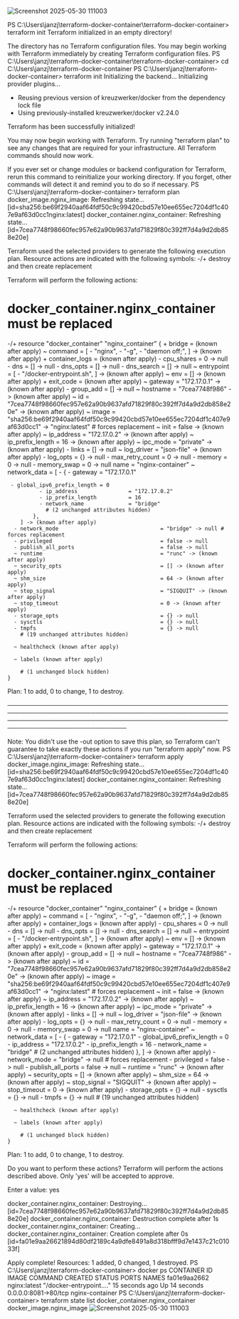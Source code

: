 ![Screenshot 2025-05-30 111003](https://github.com/user-attachments/assets/c6081151-ab42-421a-a6a0-75968da0cdad)

PS C:\Users\janzj\terraform-docker-container\terraform-docker-container> terraform init
Terraform initialized in an empty directory!

The directory has no Terraform configuration files. You may begin working
with Terraform immediately by creating Terraform configuration files.
PS C:\Users\janzj\terraform-docker-container\terraform-docker-container> cd C:\Users\janzj\terraform-docker-container
PS C:\Users\janzj\terraform-docker-container> terraform init
Initializing the backend...
Initializing provider plugins...
- Reusing previous version of kreuzwerker/docker from the dependency lock file
- Using previously-installed kreuzwerker/docker v2.24.0

Terraform has been successfully initialized!

You may now begin working with Terraform. Try running "terraform plan" to see
any changes that are required for your infrastructure. All Terraform commands
should now work.

If you ever set or change modules or backend configuration for Terraform,
rerun this command to reinitialize your working directory. If you forget, other
commands will detect it and remind you to do so if necessary.
PS C:\Users\janzj\terraform-docker-container> terraform plan
docker_image.nginx_image: Refreshing state... [id=sha256:be69f2940aaf64fdf50c9c99420cbd57e10ee655ec7204df1c407e9af63d0cc1nginx:latest]
docker_container.nginx_container: Refreshing state... [id=7cea7748f98660fec957e62a90b9637afd71829f80c392ff7d4a9d2db858e20e]

Terraform used the selected providers to generate the following execution plan. Resource actions are indicated with the following symbols:
-/+ destroy and then create replacement

Terraform will perform the following actions:

  # docker_container.nginx_container must be replaced
-/+ resource "docker_container" "nginx_container" {
      + bridge                                      = (known after apply)
      ~ command                                     = [
          - "nginx",
          - "-g",
          - "daemon off;",
        ] -> (known after apply)
      + container_logs                              = (known after apply)
      - cpu_shares                                  = 0 -> null
      - dns                                         = [] -> null
      - dns_opts                                    = [] -> null
      - dns_search                                  = [] -> null
      ~ entrypoint                                  = [
          - "/docker-entrypoint.sh",
        ] -> (known after apply)
      ~ env                                         = [] -> (known after apply)
      + exit_code                                   = (known after apply)
      ~ gateway                                     = "172.17.0.1" -> (known after apply)
      - group_add                                   = [] -> null
      ~ hostname                                    = "7cea7748f986" -> (known after apply)
      ~ id                                          = "7cea7748f98660fec957e62a90b9637afd71829f80c392ff7d4a9d2db858e20e" -> (known after apply)
      ~ image                                       = "sha256:be69f2940aaf64fdf50c9c99420cbd57e10ee655ec7204df1c407e9af63d0cc1" -> "nginx:latest" # forces replacement
      ~ init                                        = false -> (known after apply)
      ~ ip_address                                  = "172.17.0.2" -> (known after apply)
      ~ ip_prefix_length                            = 16 -> (known after apply)
      ~ ipc_mode                                    = "private" -> (known after apply)
      - links                                       = [] -> null
      ~ log_driver                                  = "json-file" -> (known after apply)
      - log_opts                                    = {} -> null
      - max_retry_count                             = 0 -> null
      - memory                                      = 0 -> null
      - memory_swap                                 = 0 -> null
        name                                        = "nginx-container"
      ~ network_data                                = [
          - {
              - gateway                   = "172.17.0.1"


     - global_ipv6_prefix_length = 0
              - ip_address                = "172.17.0.2"
              - ip_prefix_length          = 16
              - network_name              = "bridge"
                # (2 unchanged attributes hidden)
            },
        ] -> (known after apply)
      - network_mode                                = "bridge" -> null # forces replacement
      - privileged                                  = false -> null
      - publish_all_ports                           = false -> null
      ~ runtime                                     = "runc" -> (known after apply)
      ~ security_opts                               = [] -> (known after apply)
      ~ shm_size                                    = 64 -> (known after apply)
      ~ stop_signal                                 = "SIGQUIT" -> (known after apply)
      ~ stop_timeout                                = 0 -> (known after apply)
      - storage_opts                                = {} -> null
      - sysctls                                     = {} -> null
      - tmpfs                                       = {} -> null
        # (19 unchanged attributes hidden)

      ~ healthcheck (known after apply)

      ~ labels (known after apply)

        # (1 unchanged block hidden)
    }

Plan: 1 to add, 0 to change, 1 to destroy.

───────────────────────────────────────────────────────────────────────────────────────────────────────────────────────────────────────────────────────────────────────────────── 

Note: You didn't use the -out option to save this plan, so Terraform can't guarantee to take exactly these actions if you run "terraform apply" now.
PS C:\Users\janzj\terraform-docker-container> terraform apply
docker_image.nginx_image: Refreshing state... [id=sha256:be69f2940aaf64fdf50c9c99420cbd57e10ee655ec7204df1c407e9af63d0cc1nginx:latest]
docker_container.nginx_container: Refreshing state... [id=7cea7748f98660fec957e62a90b9637afd71829f80c392ff7d4a9d2db858e20e]

Terraform used the selected providers to generate the following execution plan. Resource actions are indicated with the following symbols:
-/+ destroy and then create replacement

Terraform will perform the following actions:


# docker_container.nginx_container must be replaced
-/+ resource "docker_container" "nginx_container" {
      + bridge                                      = (known after apply)
      ~ command                                     = [
          - "nginx",
          - "-g",
          - "daemon off;",
        ] -> (known after apply)
      + container_logs                              = (known after apply)
      - cpu_shares                                  = 0 -> null
      - dns                                         = [] -> null
      - dns_opts                                    = [] -> null
      - dns_search                                  = [] -> null
      ~ entrypoint                                  = [
          - "/docker-entrypoint.sh",
        ] -> (known after apply)
      ~ env                                         = [] -> (known after apply)
      + exit_code                                   = (known after apply)
      ~ gateway                                     = "172.17.0.1" -> (known after apply)
      - group_add                                   = [] -> null
      ~ hostname                                    = "7cea7748f986" -> (known after apply)
      ~ id                                          = "7cea7748f98660fec957e62a90b9637afd71829f80c392ff7d4a9d2db858e20e" -> (known after apply)
      ~ image                                       = "sha256:be69f2940aaf64fdf50c9c99420cbd57e10ee655ec7204df1c407e9af63d0cc1" -> "nginx:latest" # forces replacement
      ~ init                                        = false -> (known after apply)
      ~ ip_address                                  = "172.17.0.2" -> (known after apply)
      ~ ip_prefix_length                            = 16 -> (known after apply)
      ~ ipc_mode                                    = "private" -> (known after apply)
      - links                                       = [] -> null
      ~ log_driver                                  = "json-file" -> (known after apply)
      - log_opts                                    = {} -> null
      - max_retry_count                             = 0 -> null
      - memory                                      = 0 -> null
      - memory_swap                                 = 0 -> null
        name                                        = "nginx-container"
      ~ network_data                                = [
          - {
              - gateway                   = "172.17.0.1"
              - global_ipv6_prefix_length = 0
              - ip_address                = "172.17.0.2"
              - ip_prefix_length          = 16
              - network_name              = "bridge"
                # (2 unchanged attributes hidden)
            },
        ] -> (known after apply)
      - network_mode                                = "bridge" -> null # forces replacement
      - privileged                                  = false -> null
      - publish_all_ports                           = false -> null
      ~ runtime                                     = "runc" -> (known after apply)
      ~ security_opts                               = [] -> (known after apply)
      ~ shm_size                                    = 64 -> (known after apply)
      ~ stop_signal                                 = "SIGQUIT" -> (known after apply)
      ~ stop_timeout                                = 0 -> (known after apply)
      - storage_opts                                = {} -> null
      - sysctls                                     = {} -> null
      - tmpfs                                       = {} -> null
        # (19 unchanged attributes hidden)

      ~ healthcheck (known after apply)

      ~ labels (known after apply)

        # (1 unchanged block hidden)
    }

Plan: 1 to add, 0 to change, 1 to destroy.

Do you want to perform these actions?
  Terraform will perform the actions described above.
  Only 'yes' will be accepted to approve.

  Enter a value: yes

  docker_container.nginx_container: Destroying... [id=7cea7748f98660fec957e62a90b9637afd71829f80c392ff7d4a9d2db858e20e]
docker_container.nginx_container: Destruction complete after 1s
docker_container.nginx_container: Creating...
docker_container.nginx_container: Creation complete after 0s [id=fa01e9aa26621894d80df2189c4a9dfe8491a8d318bfff9d7e1437c21c01033f]

Apply complete! Resources: 1 added, 0 changed, 1 destroyed.
PS C:\Users\janzj\terraform-docker-container> docker ps
CONTAINER ID   IMAGE          COMMAND                  CREATED          STATUS          PORTS                  NAMES
fa01e9aa2662   nginx:latest   "/docker-entrypoint.…"   15 seconds ago   Up 14 seconds   0.0.0.0:8081->80/tcp   nginx-container
PS C:\Users\janzj\terraform-docker-container> terraform state list
docker_container.nginx_container
docker_image.nginx_image
![Screenshot 2025-05-30 111003](https://github.com/user-attachments/assets/1246c52f-9cc2-4131-b87a-70c7d7191b98)
